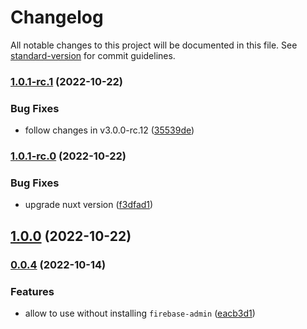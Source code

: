 # Changelog

All notable changes to this project will be documented in this file. See [standard-version](https://github.com/conventional-changelog/standard-version) for commit guidelines.

### [1.0.1-rc.1](https://github.com/e-chan1007/nuxt-firebase/compare/v1.0.1-rc.0...v1.0.1-rc.1) (2022-10-22)

### Bug Fixes

*   follow changes in v3.0.0-rc.12 ([35539de](https://github.com/e-chan1007/nuxt-firebase/commit/35539de30cec1d40813842099d0f855020d540d2))

### [1.0.1-rc.0](https://github.com/e-chan1007/nuxt-firebase/compare/v1.0.0...v1.0.1-rc.0) (2022-10-22)

### Bug Fixes

*   upgrade nuxt version ([f3dfad1](https://github.com/e-chan1007/nuxt-firebase/commit/f3dfad1fdf8dcad97b4370ef0025c01f06f0aa97))

## [1.0.0](https://github.com/e-chan1007/nuxt-firebase/compare/v0.0.4-1...v1.0.0) (2022-10-22)

### [0.0.4](https://github.com/e-chan1007/nuxt-firebase/compare/v0.0.3...v0.0.4) (2022-10-14)

### Features

*   allow to use without installing `firebase-admin` ([eacb3d1](https://github.com/e-chan1007/nuxt-firebase/commit/eacb3d12a72ae1239ab2fed30edb9f261d4530e4))
